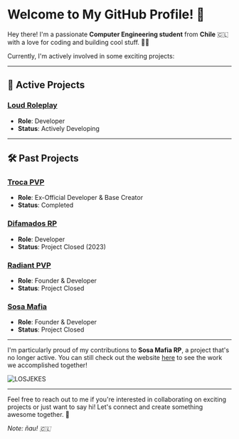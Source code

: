 # Welcome to My GitHub Profile! 👋

Hey there! I'm a passionate **Computer Engineering student** from **Chile** 🇨🇱 with a love for coding and building cool stuff. 👨‍💻  

Currently, I'm actively involved in some exciting projects:

---

## 🚀 **Active Projects**

### [Loud Roleplay](https://discord.gg/loudrp)
- **Role**: Developer  
- **Status**: Actively Developing  

---

## 🛠 **Past Projects**

### [Troca PVP](https://discord.gg/trocapvp)
- **Role**: Ex-Official Developer & Base Creator  
- **Status**: Completed  

### [Difamados RP](https://discord.gg/radiant-pvp-1213991174080176130)
- **Role**: Developer  
- **Status**: Project Closed (2023)  

### [Radiant PVP](https://discord.gg/radiant-pvp-1213991174080176130)
- **Role**: Founder & Developer  
- **Status**: Project Closed  

### [Sosa Mafia](https://sosamafia.cl)
- **Role**: Founder & Developer  
- **Status**: Project Closed  

---

I'm particularly proud of my contributions to **Sosa Mafia RP**, a project that's no longer active. You can still check out the website [here](https://sosamafia.cl) to see the work we accomplished together!  

![LOSJEKES](https://media.tenor.com/f1eoWVpHbaIAAAAd/loco-rene-rene-puente.gif)  

---

Feel free to reach out to me if you're interested in collaborating on exciting projects or just want to say hi! Let's connect and create something awesome together. 🤝  

*Note: ñau! 🇨🇱*
